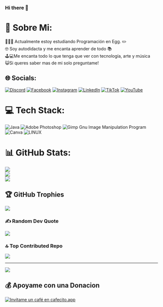 ### Hi there 👋
# 💫 Sobre Mi:
👩🏻‍💻 Actualmente estoy estudiando Programación en Egg. ✏️<br>🤓 Soy autodidacta y me encanta aprender de todo 📚<br>🕹️💻Me encanta todo lo que tenga que ver con tecnología, arte y música<br>😺Si queres saber mas de mi solo preguntame! <br> 


## 🌐 Socials:
[![Discord](https://img.shields.io/badge/Discord-%237289DA.svg?logo=discord&logoColor=white)](https://discord.com/#4190) [![Facebook](https://img.shields.io/badge/Facebook-%231877F2.svg?logo=Facebook&logoColor=white)](https://www.facebook.com/meloonsky/) [![Instagram](https://img.shields.io/badge/Instagram-%23E4405F.svg?logo=Instagram&logoColor=white)](https://www.instagram.com/dr_ink_tattoo/) [![LinkedIn](https://img.shields.io/badge/LinkedIn-%230077B5.svg?logo=linkedin&logoColor=white)](https://www.linkedin.com/in/mariela-esteche-388438272/) [![TikTok](https://img.shields.io/badge/TikTok-%23000000.svg?logo=TikTok&logoColor=white)](https://tiktok.com/@zahirrose) [![YouTube](https://img.shields.io/badge/YouTube-%23FF0000.svg?logo=YouTube&logoColor=white)](https://youtube.com/@melodyesteche) 

# 💻 Tech Stack:
![Java](https://img.shields.io/badge/java-%23ED8B00.svg?style=for-the-badge&logo=java&logoColor=white) ![Adobe Photoshop](https://img.shields.io/badge/adobephotoshop-%2331A8FF.svg?style=for-the-badge&logo=adobephotoshop&logoColor=white) ![Gimp Gnu Image Manipulation Program](https://img.shields.io/badge/Gimp-657D8B?style=for-the-badge&logo=gimp&logoColor=FFFFFF) ![Canva](https://img.shields.io/badge/Canva-%2300C4CC.svg?style=for-the-badge&logo=Canva&logoColor=white) ![LINUX](https://img.shields.io/badge/Linux-FCC624?style=for-the-badge&logo=linux&logoColor=black)
# 📊 GitHub Stats:
![](https://github-readme-stats.vercel.app/api?username=MarielaEsteche&theme=radical&hide_border=false&include_all_commits=false&count_private=false)<br/>
![](https://github-readme-streak-stats.herokuapp.com/?user=MarielaEsteche&theme=radical&hide_border=false)<br/>
![](https://github-readme-stats.vercel.app/api/top-langs/?username=MarielaEsteche&theme=radical&hide_border=false&include_all_commits=false&count_private=false&layout=compact)

## 🏆 GitHub Trophies
![](https://github-profile-trophy.vercel.app/?username=MarielaEsteche&theme=monokai&no-frame=false&no-bg=true&margin-w=4)

### ✍️ Random Dev Quote
![](https://quotes-github-readme.vercel.app/api?type=horizontal&theme=radical)

### 🔝 Top Contributed Repo
![](https://github-contributor-stats.vercel.app/api?username=MarielaEsteche&limit=5&theme=radical&combine_all_yearly_contributions=true)

---
[![](https://visitcount.itsvg.in/api?id=MarielaEsteche&icon=2&color=10)](https://visitcount.itsvg.in)

  ## 💰 Apoyame con una Donacion
  [![Invitame un café en cafecito.app](https://cdn.cafecito.app/imgs/buttons/button_2.svg)](https://cafecito.app/meloonsky) 
  
<!--
**MarielaEsteche/MarielaEsteche** is a ✨ _special_ ✨ repository because its `README.md` (this file) appears on your GitHub profile.

Here are some ideas to get you started:

- 🔭 I’m currently working on ...
- 🌱 I’m currently learning ...
- 👯 I’m looking to collaborate on ...
- 🤔 I’m looking for help with ...
- 💬 Ask me about ...
- 📫 How to reach me: ...
- 😄 Pronouns: ...
- ⚡ Fun fact: ...
-->
